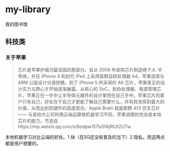 # my-library
我的图书馆
## 科技类
### 关于苹果
> 芯片是苹果护城河最坚固的那部分。自从 2008 年收购芯片制造商 P.A. 半导体，并在 iPhone 4 和初代 iPad 上采用首颗自研处理器 A4，苹果逐渐与 ARM 公版设计分道扬镳。到了 iPhone 5 所采用的 A6 芯片，苹果真正的设计实力与野心才开始逐渐展露。从核心的 SoC，到协处理器、电源管理芯片，苹果正在一步步让半导体元器件的设计掌控在自己手中。苹果芯片的客户只有自己，好处在于自己才更能了解自己需要什么，并将其发挥到最大的价值，从而达到软硬件的高度契合。Apple Brain 就是那颗 A13 仿生芯片 —— 与其他大公司利用云端运算做机器学习不同，苹果调用的完全是本地芯片的能力。节选自https://mp.weixin.qq.com/s/8odpw157ls5f4jRtUt2UTw

本地机器学习对比云端的好处。1.快（在5G还没有普及的当下）2.隐私。而这两点都是用户想要的。
